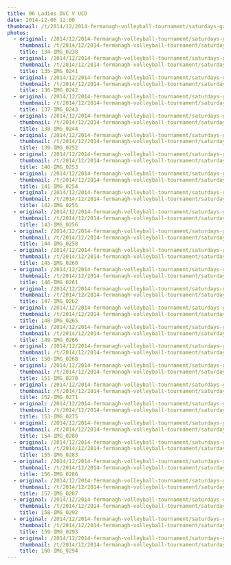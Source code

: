 ```yaml
---
title: 06 Ladies DVC V UCD
date: 2014-12-06 12:00
thumbnail: /t/2014/12/2014-fermanagh-volleyball-tournament/saturdays-games/06-ladies-dvc-v-ucd/134-img_0238.jpg
photos:
  - original: /2014/12/2014-fermanagh-volleyball-tournament/saturdays-games/06-ladies-dvc-v-ucd/134-img_0238.jpg
    thumbnail: /t/2014/12/2014-fermanagh-volleyball-tournament/saturdays-games/06-ladies-dvc-v-ucd/134-img_0238.jpg
    title: 134-IMG_0238
  - original: /2014/12/2014-fermanagh-volleyball-tournament/saturdays-games/06-ladies-dvc-v-ucd/135-img_0241.jpg
    thumbnail: /t/2014/12/2014-fermanagh-volleyball-tournament/saturdays-games/06-ladies-dvc-v-ucd/135-img_0241.jpg
    title: 135-IMG_0241
  - original: /2014/12/2014-fermanagh-volleyball-tournament/saturdays-games/06-ladies-dvc-v-ucd/136-img_0242.jpg
    thumbnail: /t/2014/12/2014-fermanagh-volleyball-tournament/saturdays-games/06-ladies-dvc-v-ucd/136-img_0242.jpg
    title: 136-IMG_0242
  - original: /2014/12/2014-fermanagh-volleyball-tournament/saturdays-games/06-ladies-dvc-v-ucd/137-img_0243.jpg
    thumbnail: /t/2014/12/2014-fermanagh-volleyball-tournament/saturdays-games/06-ladies-dvc-v-ucd/137-img_0243.jpg
    title: 137-IMG_0243
  - original: /2014/12/2014-fermanagh-volleyball-tournament/saturdays-games/06-ladies-dvc-v-ucd/138-img_0244.jpg
    thumbnail: /t/2014/12/2014-fermanagh-volleyball-tournament/saturdays-games/06-ladies-dvc-v-ucd/138-img_0244.jpg
    title: 138-IMG_0244
  - original: /2014/12/2014-fermanagh-volleyball-tournament/saturdays-games/06-ladies-dvc-v-ucd/139-img_0252.jpg
    thumbnail: /t/2014/12/2014-fermanagh-volleyball-tournament/saturdays-games/06-ladies-dvc-v-ucd/139-img_0252.jpg
    title: 139-IMG_0252
  - original: /2014/12/2014-fermanagh-volleyball-tournament/saturdays-games/06-ladies-dvc-v-ucd/140-img_0253.jpg
    thumbnail: /t/2014/12/2014-fermanagh-volleyball-tournament/saturdays-games/06-ladies-dvc-v-ucd/140-img_0253.jpg
    title: 140-IMG_0253
  - original: /2014/12/2014-fermanagh-volleyball-tournament/saturdays-games/06-ladies-dvc-v-ucd/141-img_0254.jpg
    thumbnail: /t/2014/12/2014-fermanagh-volleyball-tournament/saturdays-games/06-ladies-dvc-v-ucd/141-img_0254.jpg
    title: 141-IMG_0254
  - original: /2014/12/2014-fermanagh-volleyball-tournament/saturdays-games/06-ladies-dvc-v-ucd/142-img_0255.jpg
    thumbnail: /t/2014/12/2014-fermanagh-volleyball-tournament/saturdays-games/06-ladies-dvc-v-ucd/142-img_0255.jpg
    title: 142-IMG_0255
  - original: /2014/12/2014-fermanagh-volleyball-tournament/saturdays-games/06-ladies-dvc-v-ucd/143-img_0256.jpg
    thumbnail: /t/2014/12/2014-fermanagh-volleyball-tournament/saturdays-games/06-ladies-dvc-v-ucd/143-img_0256.jpg
    title: 143-IMG_0256
  - original: /2014/12/2014-fermanagh-volleyball-tournament/saturdays-games/06-ladies-dvc-v-ucd/144-img_0258.jpg
    thumbnail: /t/2014/12/2014-fermanagh-volleyball-tournament/saturdays-games/06-ladies-dvc-v-ucd/144-img_0258.jpg
    title: 144-IMG_0258
  - original: /2014/12/2014-fermanagh-volleyball-tournament/saturdays-games/06-ladies-dvc-v-ucd/145-img_0260.jpg
    thumbnail: /t/2014/12/2014-fermanagh-volleyball-tournament/saturdays-games/06-ladies-dvc-v-ucd/145-img_0260.jpg
    title: 145-IMG_0260
  - original: /2014/12/2014-fermanagh-volleyball-tournament/saturdays-games/06-ladies-dvc-v-ucd/146-img_0261.jpg
    thumbnail: /t/2014/12/2014-fermanagh-volleyball-tournament/saturdays-games/06-ladies-dvc-v-ucd/146-img_0261.jpg
    title: 146-IMG_0261
  - original: /2014/12/2014-fermanagh-volleyball-tournament/saturdays-games/06-ladies-dvc-v-ucd/147-img_0262.jpg
    thumbnail: /t/2014/12/2014-fermanagh-volleyball-tournament/saturdays-games/06-ladies-dvc-v-ucd/147-img_0262.jpg
    title: 147-IMG_0262
  - original: /2014/12/2014-fermanagh-volleyball-tournament/saturdays-games/06-ladies-dvc-v-ucd/148-img_0265.jpg
    thumbnail: /t/2014/12/2014-fermanagh-volleyball-tournament/saturdays-games/06-ladies-dvc-v-ucd/148-img_0265.jpg
    title: 148-IMG_0265
  - original: /2014/12/2014-fermanagh-volleyball-tournament/saturdays-games/06-ladies-dvc-v-ucd/149-img_0266.jpg
    thumbnail: /t/2014/12/2014-fermanagh-volleyball-tournament/saturdays-games/06-ladies-dvc-v-ucd/149-img_0266.jpg
    title: 149-IMG_0266
  - original: /2014/12/2014-fermanagh-volleyball-tournament/saturdays-games/06-ladies-dvc-v-ucd/150-img_0268.jpg
    thumbnail: /t/2014/12/2014-fermanagh-volleyball-tournament/saturdays-games/06-ladies-dvc-v-ucd/150-img_0268.jpg
    title: 150-IMG_0268
  - original: /2014/12/2014-fermanagh-volleyball-tournament/saturdays-games/06-ladies-dvc-v-ucd/151-img_0270.jpg
    thumbnail: /t/2014/12/2014-fermanagh-volleyball-tournament/saturdays-games/06-ladies-dvc-v-ucd/151-img_0270.jpg
    title: 151-IMG_0270
  - original: /2014/12/2014-fermanagh-volleyball-tournament/saturdays-games/06-ladies-dvc-v-ucd/152-img_0271.jpg
    thumbnail: /t/2014/12/2014-fermanagh-volleyball-tournament/saturdays-games/06-ladies-dvc-v-ucd/152-img_0271.jpg
    title: 152-IMG_0271
  - original: /2014/12/2014-fermanagh-volleyball-tournament/saturdays-games/06-ladies-dvc-v-ucd/153-img_0275.jpg
    thumbnail: /t/2014/12/2014-fermanagh-volleyball-tournament/saturdays-games/06-ladies-dvc-v-ucd/153-img_0275.jpg
    title: 153-IMG_0275
  - original: /2014/12/2014-fermanagh-volleyball-tournament/saturdays-games/06-ladies-dvc-v-ucd/154-img_0280.jpg
    thumbnail: /t/2014/12/2014-fermanagh-volleyball-tournament/saturdays-games/06-ladies-dvc-v-ucd/154-img_0280.jpg
    title: 154-IMG_0280
  - original: /2014/12/2014-fermanagh-volleyball-tournament/saturdays-games/06-ladies-dvc-v-ucd/155-img_0283.jpg
    thumbnail: /t/2014/12/2014-fermanagh-volleyball-tournament/saturdays-games/06-ladies-dvc-v-ucd/155-img_0283.jpg
    title: 155-IMG_0283
  - original: /2014/12/2014-fermanagh-volleyball-tournament/saturdays-games/06-ladies-dvc-v-ucd/156-img_0286.jpg
    thumbnail: /t/2014/12/2014-fermanagh-volleyball-tournament/saturdays-games/06-ladies-dvc-v-ucd/156-img_0286.jpg
    title: 156-IMG_0286
  - original: /2014/12/2014-fermanagh-volleyball-tournament/saturdays-games/06-ladies-dvc-v-ucd/157-img_0287.jpg
    thumbnail: /t/2014/12/2014-fermanagh-volleyball-tournament/saturdays-games/06-ladies-dvc-v-ucd/157-img_0287.jpg
    title: 157-IMG_0287
  - original: /2014/12/2014-fermanagh-volleyball-tournament/saturdays-games/06-ladies-dvc-v-ucd/158-img_0292.jpg
    thumbnail: /t/2014/12/2014-fermanagh-volleyball-tournament/saturdays-games/06-ladies-dvc-v-ucd/158-img_0292.jpg
    title: 158-IMG_0292
  - original: /2014/12/2014-fermanagh-volleyball-tournament/saturdays-games/06-ladies-dvc-v-ucd/159-img_0293.jpg
    thumbnail: /t/2014/12/2014-fermanagh-volleyball-tournament/saturdays-games/06-ladies-dvc-v-ucd/159-img_0293.jpg
    title: 159-IMG_0293
  - original: /2014/12/2014-fermanagh-volleyball-tournament/saturdays-games/06-ladies-dvc-v-ucd/160-img_0294.jpg
    thumbnail: /t/2014/12/2014-fermanagh-volleyball-tournament/saturdays-games/06-ladies-dvc-v-ucd/160-img_0294.jpg
    title: 160-IMG_0294
---
```

